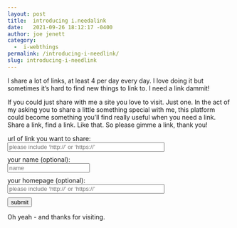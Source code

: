 ```yaml
---
layout: post
title:  introducing i.needalink
date:   2021-09-26 18:12:17 -0400
author: joe jenett
category:
  -  i-webthings
permalink: /introducing-i-needlink/
slug: introducing-i-needlink
---  
```

I share a lot of links, at least 4 per day every day. I love doing it but sometimes it’s hard to find new things to link to. I need a link dammit!

If you could just share with me a site you love to visit. Just one. In the act of my asking you to share a little something special with me, this platform could become something you’ll find really useful when you need a link. Share a link, find a link. Like that. So please gimme a link, thank you!

<form action="https://jenett.org/i.needalink/needalink.cgi" method="post">
url of link you want to share:<br>
<input style="margin-bottom:9px;width:70%;" name="url" placeholder="please include ‘http://’ or ‘https://’"><br>
your name (optional):<br>
<input style="margin-bottom:9px;" name="name" placeholder="name"><br>
your homepage (optional):<br>
<input style="margin-bottom:9px;width:70%;" name="homepage" placeholder="please include ‘http://’ or ‘https://’"><br>
<input type="submit" value="submit">
</form>

<p>Oh yeah - and thanks for visiting.</p>